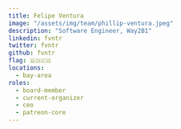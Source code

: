 ```yaml
---
title: Felipe Ventura
image: "/assets/img/team/phillip-ventura.jpeg"
description: "Software Engineer, Way2B1"
linkedin: fvntr
twitter: fvntr
github: fvntr
flag: 🇩🇴🇨🇴
locations:
  - bay-area
roles:
  - board-member
  - current-organizer
  - ceo
  - patreon-core
---
```

